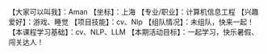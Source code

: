 【大家可以叫我】：Aman
【坐标】：上海
【专业/职业】：计算机信息工程
【兴趣爱好】：游戏、睡觉
【项目技能】：cv、Nlp
【组队情况】：未组队，快来一起！
【本课程学习基础】：cv、NLP、LLM
【本期活动目标】：一起学习，快乐暑假、闯关达人！